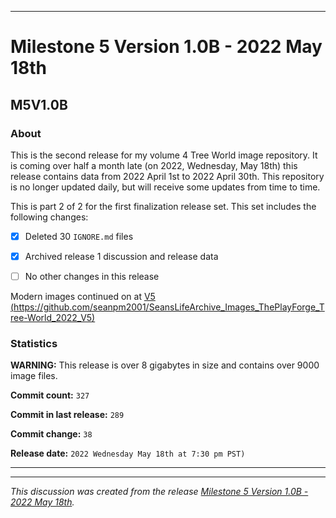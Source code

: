 ***

# Milestone 5 Version 1.0B - 2022 May 18th

## M5V1.0B

### About

This is the second release for my volume 4 Tree World image repository. It is coming over half a month late (on 2022, Wednesday, May 18th) this release contains data from 2022 April 1st to 2022 April 30th. This repository is no longer updated daily, but will receive some updates from time to time.

This is part 2 of 2 for the first finalization release set. This set includes the following changes:

- [x] Deleted 30 `IGNORE.md` files

- [x] Archived release 1 discussion and release data

- [ ] No other changes in this release

Modern images continued on at [V5 (https://github.com/seanpm2001/SeansLifeArchive_Images_ThePlayForge_Tree-World_2022_V5)](https://github.com/seanpm2001/SeansLifeArchive_Images_ThePlayForge_Tree-World_2022_V5/)

### Statistics

**WARNING:** This release is over 8 gigabytes in size and contains over 9000 image files.

**Commit count:** `327`

**Commit in last release:** `289`

**Commit change:** `38`

**Release date:** `2022 Wednesday May 18th at 7:30 pm PST)`

***

<hr /><em>This discussion was created from the release <a href='https://github.com/seanpm2001/SeansLifeArchive_Images_ThePlayForge_Tree-World_2022_V4/releases/tag/M5V1.0B'>Milestone 5 Version 1.0B - 2022 May 18th</a>.</em>
